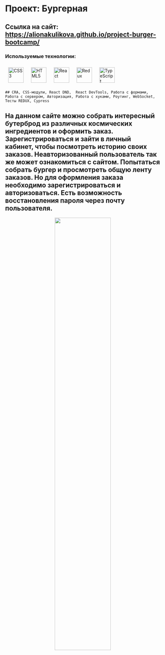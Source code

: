 # Проект: Бургерная
## Cсылка на сайт: https://alionakulikova.github.io/project-burger-bootcamp/
###  Используемые технологии: 
<div align="left">   
<a href="https://www.w3schools.com/css/" target="_blank"><img style="margin: 10px" src="https://profilinator.rishav.dev/skills-assets/css3-original-wordmark.svg" alt="CSS3" height="50" /></a>  
<a href="https://en.wikipedia.org/wiki/HTML5" target="_blank"><img style="margin: 10px" src="https://profilinator.rishav.dev/skills-assets/html5-original-wordmark.svg" alt="HTML5" height="50" /></a>
 <a href="https://reactjs.org/" target="_blank"><img style="margin: 10px" src="https://profilinator.rishav.dev/skills-assets/react-original-wordmark.svg" alt="React" height="50" /></a>
<a href="https://redux.js.org/" target="_blank"><img style="margin: 10px" src="https://profilinator.rishav.dev/skills-assets/redux-original.svg" alt="Redux" height="50" /></a>  
<a href="https://www.typescriptlang.org/" target="_blank"><img style="margin: 10px" src="https://profilinator.rishav.dev/skills-assets/typescript-original.svg" alt="TypeScript" height="50" /></a>  
</div>

    ## CRA, CSS-модули, React DND,  React DevTools, Работа с формами, Работа с сервером, Авторизация, Работа с хуками, Роутинг, WebSocket, Тесты REDUX, Cypress
     

##  На данном сайте можно собрать интересный бутерброд из различных космических ингредиентов и оформить заказ. Зарегистрироваться и зайти в личный кабинет, чтобы посмотреть историю своих заказов. Неавторизованный пользователь так же может ознакомиться с сайтом. Попытаться собрать бургер и просмотреть общую ленту заказов. Но для оформления заказа необходимо зарегистрироваться и авторизоваться. Есть возможность восстановления пароля через почту пользователя. 



<div align="center">
<img src="https://sun9-5.userapi.com/impg/og-w5_GEf4jEny-wBCxpr7k4vWoM2GXoSV-RNw/yq__LpeBphc.jpg?size=1254x960&quality=95&sign=422177f86959bce03ce7d92368aa8a95&type=album" align="center" style="width: 60%" />
</div>  
  
